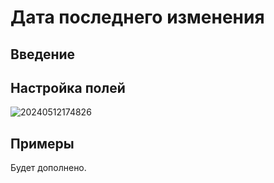 # Дата последнего изменения

## Введение

## Настройка полей

![20240512174826](https://static-docs.nocobase.com/20240512174826.png)

## Примеры

Будет дополнено.